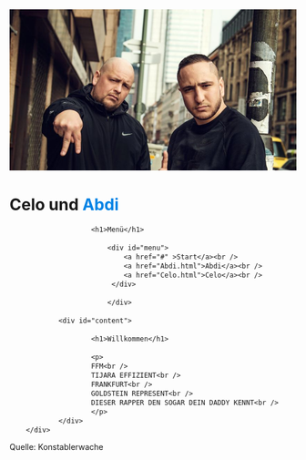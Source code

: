 <html xmlns="http://www.w3.org/1999/xhtml">
<head>
<meta http-equiv="Content-Type" content="text/html; charset=utf-8" />
<title>Abdi und Celo</title>
<link href="main.css" rel="stylesheet" type="text/css" />
</head>

<body>
		<div id="title">
				<img src="images/celo-abdi.jpeg" />
				<h1>Celo und <font color="#0183E5">Abdi</font></h1>
</div>
		<div id="container">
				<div id="sidebar">
						
						<h1>Menü</h1>
							
							<div id="menu">
								<a href="#" >Start</a><br />
								<a href="Abdi.html">Abdi</a><br />
								<a href="Celo.html">Celo</a><br />
				 			 </div>
							 							 
							</div>
							
				<div id="content">
				
						<h1>Willkommen</h1>
						
						<p>
						FFM<br />
						TIJARA EFFIZIENT<br />
						FRANKFURT<br />
						GOLDSTEIN REPRESENT<br />
						DIESER RAPPER DEN SOGAR DEIN DADDY KENNT<br />
						</p>						
				</div>
		</div>
		
<div id="footer">
			Quelle: Konstablerwache </div>
</body>
</html>
